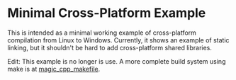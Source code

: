 Minimal Cross-Platform Example
==============================

This is intended as a minimal working example of cross-platform compilation
  from Linux to Windows.
Currently, it shows an example of static linking,
  but it shouldn't be hard to add cross-platform shared libraries.

Edit: This example is no longer is use.  A more complete build system
      using make is at [magic_cpp_makefile](http://github.com/Lunderberg/magic_cpp_makefile).
